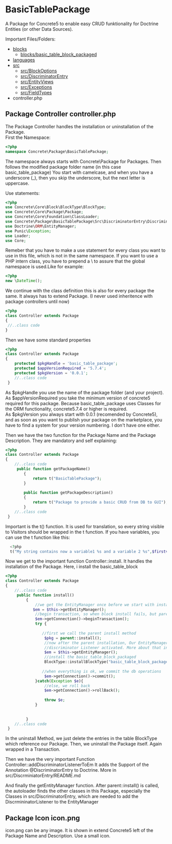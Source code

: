 # BasicTablePackage
A Package for Concrete5 to enable easy CRUD funktionality for Doctrine Entities (or other Data Sources).

Important Files/Folders:

* [blocks](blocks/README.md)  
  * [blocks/basic_table_block_packaged](blocks/basic_table_block_packaged/README.md)  
* [languages](languages/README.md)  
* [src](src/README.md)  
  * [src/BlockOptions](src/BlockOptions/README.md)  
  * [src/DiscriminatorEntry](src/DiscriminatorEntry/README.md)  
  * [src/EntityViews](src/EntityViews/README.md)  
  * [src/Exceptions](src/Exceptions/README.md)  
  * [src/FieldTypes](src/FieldTypes/README.md)
*  controller.php
    
    
 ## Package Controller controller.php
The Package Controller handles the installation or uninstallation of the Package.  
First the Namespace:
```php
<?php
namespace Concrete\Package\BasicTablePackage;
```
The namespace always starts with Concrete\Package for Packages.
Then follows the modified package folder name (in this case basic\_table\_package)
You start with camelcase, and when you have a underscore (\_), then you skip the underscore, but the next letter is uppercase.  

Use statements:  
```php
<?php
use Concrete\Core\Block\BlockType\BlockType;
use Concrete\Core\Package\Package;
use Concrete\Core\Foundation\ClassLoader;
use Concrete\Package\BasicTablePackage\Src\DiscriminatorEntry\DiscriminatorListener;
use Doctrine\ORM\EntityManager;
use Punic\Exception;
use Loader;
use Core;
```
Remeber that you have to make a use statement for every class you want to use in this file,
which is not in the same namespace. If you want to use a PHP intern class, you have to prepend a \\ to assure that the global namespace is used.Like for example:  
```php
<?php
new \DateTime();
``` 
We continue with the class definition this is also for every package the same.
It always has to extend Package. (I never used inheritence with package controllers until now)
```php
<?php
class Controller extends Package
{
 //..class code
}
```  
Then we have some standard properties
```php
<?php
class Controller extends Package
{
    protected $pkgHandle = 'basic_table_package';
    protected $appVersionRequired = '5.7.4';
    protected $pkgVersion = '0.0.1';
    //..class code
 }
```
  As $pkgHandle you use the name of the package folder (and your project).  
  As $appVersionRequired you take the minimum version of concrete5 required for this package. Because basic_table_package uses Classes for the ORM functionality, concrete5.7.4 or higher is required.  
  As $pkgVersion you always start with 0.0.1 (recomended by Concrete5), and as soon as you want to publish your package on the marketplace, you have to find a system for your version numbering. I don't have one either.  
  
  Then we have the two function for the Package Name and the Package Description.
  They are mandatory and self explaining:
```php
<?php
class Controller extends Package
{
    //..class code
     public function getPackageName()
        {
            return t("BasicTablePackage");
        }
    
        public function getPackageDescription()
        {
            return t("Package to provide a basic CRUD from DB to GUI");
        }
    //..class code
 }
```
  Important is the t() function. It is used for translation, so every string visible to Visitors should be wrapped in the t function. If you have variables, you can use the t function like this:  
```php
  <?php
  t("My string contains now a variable1 %s and a variable 2 %s",$firstvariable, $secondvariable);
```
  
Now we get to the important function Controller::install. It handles the installation of the Package. Here, i install the basic_table_block 
```php
<?php
class Controller extends Package
{
    //..class code
     public function install()
         {
             //we get the EntityManager once before we start with installation
            $em = $this->getEntityManager();
             //begin transaction, so when block install fails, but parent::install was successfully, you don't have to uninstall the package
             $em->getConnection()->beginTransaction();
             try {
                 
                //first we call the parent install method
                 $pkg = parent::install();
                 //now after the parent installation, Our EntityManager has the
                 //discriminator Listener activated. More about that in src/DiscriminatorEntry/README.md
                 $em = $this->getEntityManager();
                 //install the basic_table_block_packaged
                 BlockType::installBlockType("basic_table_block_packaged", $pkg);
     
                //when everything is ok, we commit the db operations
                 $em->getConnection()->commit();
             }catch(Exception $e){
                 //else, we roll back
                 $em->getConnection()->rollBack();
     
                 throw $e;
             }
     
     
         }
    //..class code
 }
```  
In the uninstall Method, we just delete the entries in the table BlockType which reference our Package.
Then, we uninstall the Package itself. Again wrapped in a Transaction.  

Then we have the very important Function Controller::addDiscriminatorListenerToEm
It adds the Support of the Annotation @DiscriminatorEntry to Doctrine. More in src/DiscrminiatorEntry/README.md

And finally the getEntityManager function. After parent::install() is called, the autoloader finds the other classes in this Package, especially the Classes in src/DiscriminatorEntry, which are needed to add the DiscrmininatorListener to the EntityManager

 ## Package Icon icon.png
 icon.png can be any image. It is shown in extend Concrete5 left of the Package Name and Description. Use a small icon.
